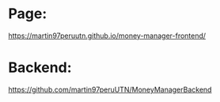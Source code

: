 # Page:

https://martin97peruutn.github.io/money-manager-frontend/

# Backend:

https://github.com/martin97peruUTN/MoneyManagerBackend